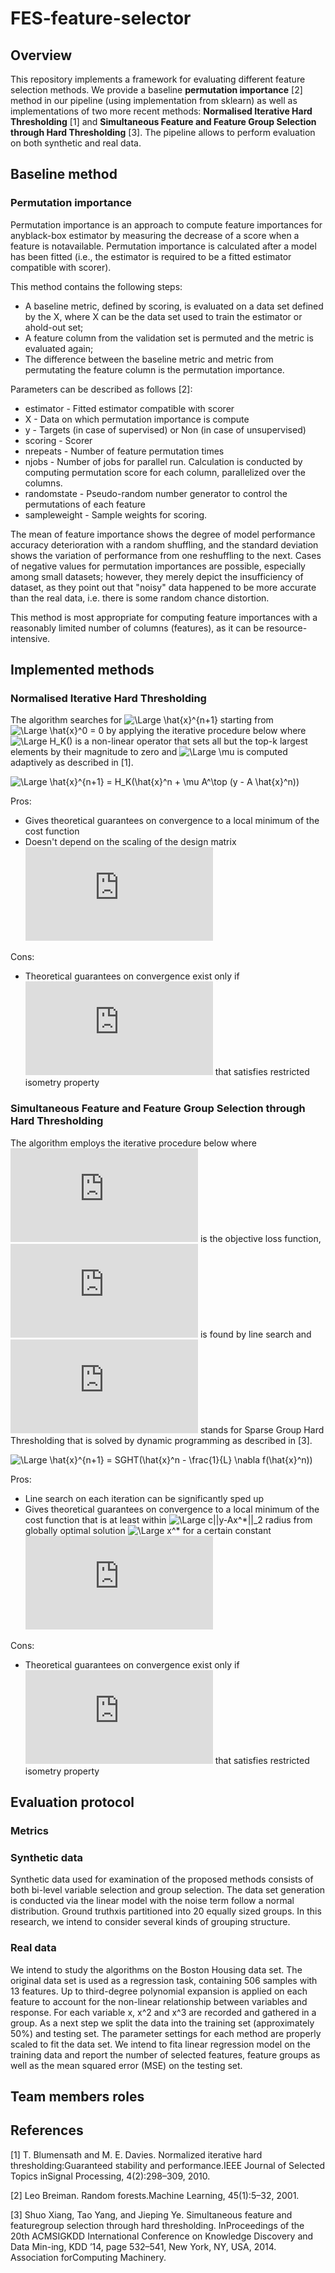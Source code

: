 # FES-feature-selector

## Overview

This repository implements a framework for evaluating different feature selection methods. We provide a baseline **permutation importance** [2] method in our pipeline (using implementation from sklearn) as well as implementations of two more recent methods:  **Normalised Iterative Hard Thresholding** [1] and **Simultaneous Feature and Feature Group Selection through Hard Thresholding** [3]. The pipeline allows to perform evaluation on both synthetic and real data.

## Baseline method

### Permutation importance

Permutation importance is an approach to compute feature importances for anyblack-box estimator by measuring the decrease of a score when a feature is notavailable.  Permutation importance is calculated after a model has been fitted (i.e., the estimator is required to be a fitted estimator compatible with scorer).

This method contains the following steps:

* A baseline metric, defined by scoring, is evaluated on a data set defined by the X, where X can be the data set used to train the estimator or ahold-out set;
* A feature column from the validation set is permuted and the metric is evaluated again;
* The difference between the baseline metric and metric from permutating the feature column is the permutation importance. 

Parameters can be described as follows [2]: 

* estimator - Fitted estimator compatible with scorer
* X - Data on which permutation importance is compute
* y - Targets (in case of supervised) or Non (in case of unsupervised)
* scoring - Scorer
* nrepeats - Number of feature permutation times
* njobs - Number of jobs for parallel run. Calculation is conducted by computing permutation score for each column, parallelized over the columns.
* randomstate - Pseudo-random number generator to control the permutations of each feature
* sampleweight - Sample weights for scoring.

The mean of feature importance shows the degree of model performance accuracy deterioration with a random shuffling, and the standard deviation shows the variation of performance from one reshuffling to the next. Cases of negative values for permutation importances are possible, especially among small datasets; however, they merely depict the insufficiency of dataset, as they point out that "noisy" data happened to be more accurate than the real data, i.e. there is some random chance distortion. 

This method is most appropriate for computing feature importances with a reasonably limited number of columns (features), as it can be resource-intensive.

## Implemented methods

### Normalised Iterative Hard Thresholding

The algorithm searches for ![\Large \hat{x}^{n+1}](https://latex.codecogs.com/gif.latex?\dpi{120}&space;\hat{x}^{n&plus;1}) starting from ![\Large \hat{x}^0 = 0](https://latex.codecogs.com/gif.latex?\dpi{120}&space;\hat{x}^0&space;=&space;0) by applying the iterative procedure below where ![\Large H_K()](https://latex.codecogs.com/gif.latex?\dpi{120}&space;H_K()) is a non-linear operator that sets all but the top-k largest elements by their magnitude to zero and ![\Large \mu](https://latex.codecogs.com/gif.latex?\dpi{120}&space;\mu) is computed adaptively as described in [1].

![\Large \hat{x}^{n+1} = H_K(\hat{x}^n + \mu A^\top (y - A \hat{x}^n))](https://latex.codecogs.com/gif.latex?\dpi{150}&space;\hat{x}^{n&plus;1}&space;=&space;H_K(\hat{x}^n&space;&plus;&space;\mu&space;A^\top&space;(y&space;-&space;A&space;\hat{x}^n)))

Pros:
* Gives theoretical guarantees on convergence to a local minimum of the cost function
* Doesn't depend on the scaling of the design matrix ![\Large A](https://latex.codecogs.com/gif.latex?A)

Cons:
* Theoretical guarantees on convergence exist only if ![\Large A](https://latex.codecogs.com/gif.latex?A) that satisfies restricted isometry property 

### Simultaneous Feature and Feature Group Selection through Hard Thresholding

The algorithm employs the iterative procedure below where ![\Large f](https://latex.codecogs.com/gif.latex?f) is the objective loss function, ![\Large L](https://latex.codecogs.com/gif.latex?L) is found by line search and ![\Large SGHT()](https://latex.codecogs.com/gif.latex?SGHT()) stands for Sparse Group Hard Thresholding that is solved by dynamic programming as described in [3].

![\Large \hat{x}^{n+1} = SGHT(\hat{x}^n - \frac{1}{L} \nabla f(\hat{x}^n))](https://latex.codecogs.com/gif.latex?\dpi{150}&space;\hat{x}^{n&plus;1}&space;=&space;SGHT(\hat{x}^n&space;-&space;\frac{1}{L}&space;\nabla&space;f(\hat{x}^n)))

Pros:
* Line search on each iteration can be significantly sped up
* Gives theoretical guarantees on convergence to a local minimum of the cost function that is at least within ![\Large c||y-Ax^*||_2](https://latex.codecogs.com/gif.latex?c||y-Ax^*||_2) radius from globally optimal solution ![\Large x^*](https://latex.codecogs.com/gif.latex?x^*) for a certain constant ![\Large c](https://latex.codecogs.com/gif.latex?c)


Cons:
* Theoretical guarantees on convergence exist only if ![\Large A](https://latex.codecogs.com/gif.latex?A) that satisfies restricted isometry property

## Evaluation protocol

### Metrics

### Synthetic data

Synthetic data used for examination of the proposed methods consists of both bi-level variable selection and group selection. The data set generation is conducted via the linear model with the noise term follow a normal distribution.  Ground truthxis partitioned into 20 equally sized groups.  In this research, we intend to consider several kinds of grouping structure.

### Real data

We intend to study the algorithms on the Boston Housing data set.  The original data set is used as a regression task, containing 506 samples with 13 features. Up to third-degree polynomial expansion is applied on each feature to account for the non-linear relationship between variables and response.  For each variable x, x^2 and x^3 are recorded and gathered in a group.  As a next step we split the data into the training set (approximately 50%) and testing set.  The parameter settings for each method are properly scaled to fit the data set.  We intend to fita linear regression model on the training data and report the number of selected features, feature groups as well as the mean squared error (MSE) on the testing set.

## Team members roles

## References

[1]  T. Blumensath and M. E. Davies.  Normalized iterative hard thresholding:Guaranteed stability and performance.IEEE Journal of Selected Topics inSignal Processing, 4(2):298–309, 2010.

[2]  Leo Breiman.  Random forests.Machine Learning, 45(1):5–32, 2001.

[3]  Shuo Xiang, Tao Yang, and Jieping Ye.  Simultaneous feature and featuregroup selection through hard thresholding. InProceedings of the 20th ACMSIGKDD International Conference on Knowledge Discovery and Data Min-ing,  KDD  ’14,  page  532–541,  New  York,  NY,  USA,  2014.  Association  forComputing Machinery.
